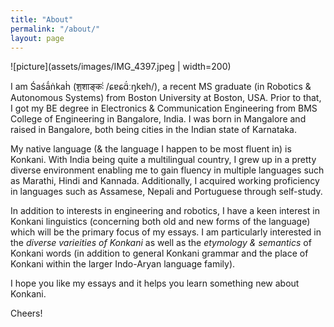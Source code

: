 ```yaml
---
title: "About"
permalink: "/about/"
layout: page
---
```

![picture](assets/images/IMG_4397.jpeg | width=200)

I am Śaśā́ṅkaḣ (श॒शाङ्कः॑ /ɕɐɕɑ̈́ːŋkɐh/), a recent MS graduate (in Robotics & Autonomous Systems) from Boston University at Boston, USA. Prior to that, I got my BE degree in Electronics & Communication Engineering from BMS College of Engineering in Bangalore, India. I was born in Mangalore and raised in Bangalore, both being cities in the Indian state of Karnataka.

My native language (& the language I happen to be most fluent in) is Konkani. With India being quite a multilingual country, I grew up in a pretty diverse environment enabling me to gain fluency in multiple languages such as Marathi, Hindi and Kannada. Additionally, I acquired working proficiency in languages such as Assamese, Nepali and Portuguese through self-study.

In addition to interests in engineering and robotics, I have a keen interest in Konkani linguistics (concerning both old and new forms of the language) which will be the primary focus of my essays. I am particularly interested in the *diverse varieities of Konkani* as well as the *etymology & semantics* of Konkani words (in addition to general Konkani grammar and the place of Konkani within the larger Indo-Aryan language family).

I hope you like my essays and it helps you learn something new about Konkani.

Cheers!

